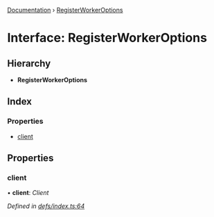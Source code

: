 [Documentation](../README.md) › [RegisterWorkerOptions](registerworkeroptions.md)

# Interface: RegisterWorkerOptions

## Hierarchy

* **RegisterWorkerOptions**

## Index

### Properties

* [client](registerworkeroptions.md#client)

## Properties

###  client

• **client**: *Client*

*Defined in [defs/index.ts:64](https://github.com/badbatch/graphql-box/blob/8313ce9/packages/worker-client/src/defs/index.ts#L64)*
